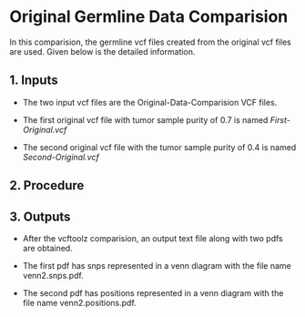 # Original Germline Data Comparision

In this comparision, the germline vcf files created from the original vcf files are used. Given below is the detailed information.

## 1. Inputs

* The two input vcf files are the Original-Data-Comparision VCF files.

* The first original vcf file with tumor sample purity of 0.7 is named *First-Original.vcf*

* The second original vcf file with the tumor sample purity of 0.4 is named *Second-Original.vcf*

## 2. Procedure

## 3. Outputs

* After the vcftoolz comparision, an output text file along with two pdfs are obtained.

* The first pdf has snps represented in a venn diagram with the file name venn2.snps.pdf.

* The second pdf has positions represented in a venn diagram with the file name venn2.positions.pdf.
